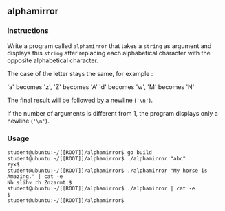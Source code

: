 ## alphamirror

### Instructions

Write a program called `alphamirror` that takes a `string` as argument and displays this `string` after replacing each alphabetical character with the opposite alphabetical character.

The case of the letter stays the same, for example :

'a' becomes 'z', 'Z' becomes 'A'
'd' becomes 'w', 'M' becomes 'N'

The final result will be followed by a newline (`'\n'`).

If the number of arguments is different from 1, the program displays only a newline (`'\n'`).

### Usage

```console
student@ubuntu:~/[[ROOT]]/alphamirror$ go build
student@ubuntu:~/[[ROOT]]/alphamirror$ ./alphamirror "abc"
zyx$
student@ubuntu:~/[[ROOT]]/alphamirror$ ./alphamirror "My horse is Amazing." | cat -e
Nb slihv rh Znzarmt.$
student@ubuntu:~/[[ROOT]]/alphamirror$ ./alphamirror | cat -e
$
student@ubuntu:~/[[ROOT]]/alphamirror$
```
